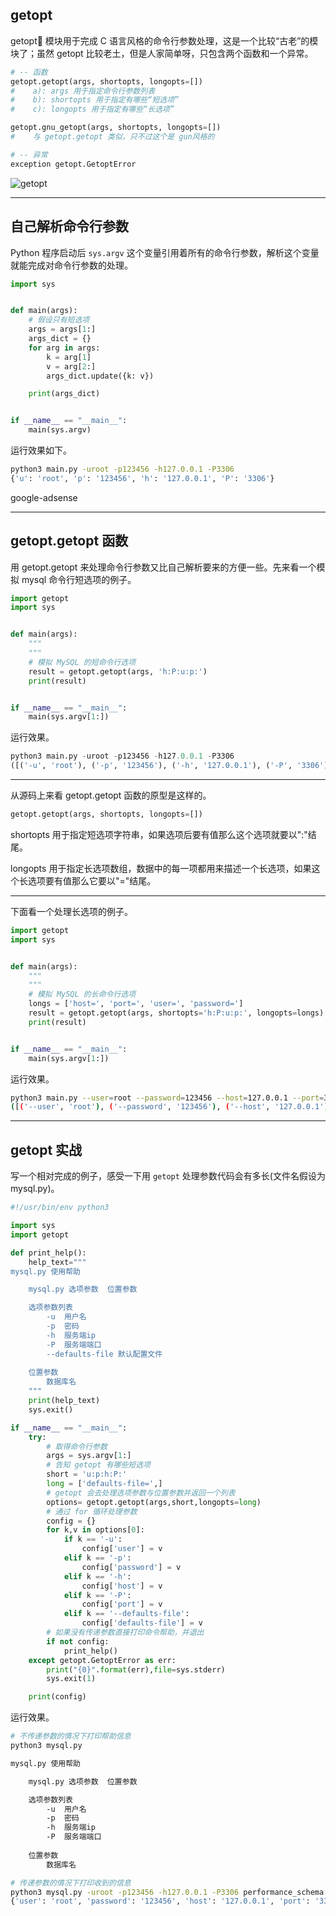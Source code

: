 ## getopt
getopt 模块用于完成 C 语言风格的命令行参数处理，这是一个比较“古老”的模块了；虽然 getopt 比较老土，但是人家简单呀，只包含两个函数和一个异常。

```python
# -- 函数
getopt.getopt(args, shortopts, longopts=[])
#    a): args 用于指定命令行参数列表 
#    b): shortopts 用于指定有哪些“短选项”
#    c): longopts 用于指定有哪些“长选项”

getopt.gnu_getopt(args, shortopts, longopts=[])
#    与 getopt.getopt 类似，只不过这个是 gun风格的

# -- 异常
exception getopt.GetoptError
```

![getopt](static/2020-27/sqlpy-getopt.jpg)

---

## 自己解析命令行参数
Python 程序启动后 `sys.argv` 这个变量引用着所有的命令行参数，解析这个变量就能完成对命令行参数的处理。
```python
import sys


def main(args):
    # 假设只有短选项
    args = args[1:]
    args_dict = {}
    for arg in args:
        k = arg[1]
        v = arg[2:]
        args_dict.update({k: v})

    print(args_dict)


if __name__ == "__main__":
    main(sys.argv)
```
运行效果如下。
```bash
python3 main.py -uroot -p123456 -h127.0.0.1 -P3306
{'u': 'root', 'p': '123456', 'h': '127.0.0.1', 'P': '3306'}
```

google-adsense

---

## getopt.getopt 函数
用 getopt.getopt 来处理命令行参数又比自己解析要来的方便一些。先来看一个模拟 mysql 命令行短选项的例子。
```python
import getopt
import sys


def main(args):
    """
    """
    # 模拟 MySQL 的短命令行选项
    result = getopt.getopt(args, 'h:P:u:p:')
    print(result)


if __name__ == "__main__":
    main(sys.argv[1:])
```
运行效果。
```python
python3 main.py -uroot -p123456 -h127.0.0.1 -P3306
([('-u', 'root'), ('-p', '123456'), ('-h', '127.0.0.1'), ('-P', '3306')], [])
```

---

从源码上来看 getopt.getopt 函数的原型是这样的。

```python
getopt.getopt(args, shortopts, longopts=[])
```
shortopts 用于指定短选项字符串，如果选项后要有值那么这个选项就要以":"结尾。

longopts 用于指定长选项数组，数据中的每一项都用来描述一个长选项，如果这个长选项要有值那么它要以"="结尾。

---

下面看一个处理长选项的例子。

```python
import getopt
import sys


def main(args):
    """
    """
    # 模拟 MySQL 的长命令行选项
    longs = ['host=', 'port=', 'user=', 'password=']
    result = getopt.getopt(args, shortopts='h:P:u:p:', longopts=longs)
    print(result)


if __name__ == "__main__":
    main(sys.argv[1:])
```

运行效果。

```bash
python3 main.py --user=root --password=123456 --host=127.0.0.1 --port=3306
([('--user', 'root'), ('--password', '123456'), ('--host', '127.0.0.1'), ('--port', '3306')], [])
```

---


## getopt 实战
写一个相对完成的例子，感受一下用 `getopt` 处理参数代码会有多长(文件名假设为 mysql.py)。
```python
#!/usr/bin/env python3

import sys
import getopt

def print_help():
    help_text="""
mysql.py 使用帮助

    mysql.py 选项参数  位置参数

    选项参数列表
        -u  用户名
        -p  密码
        -h  服务端ip
        -P  服务端端口
        --defaults-file 默认配置文件
    
    位置参数
        数据库名
    """
    print(help_text)
    sys.exit()

if __name__ == "__main__":
    try:
        # 取得命令行参数
        args = sys.argv[1:]
        # 告知 getopt 有哪些短选项
        short = 'u:p:h:P:'
        long = ['defaults-file=',]
        # getopt 会去处理选项参数与位置参数并返回一个列表
        options= getopt.getopt(args,short,longopts=long)
        # 通过 for 循环处理参数
        config = {}
        for k,v in options[0]:
            if k == '-u':
                config['user'] = v
            elif k == '-p':
                config['password'] = v
            elif k == '-h':
                config['host'] = v 
            elif k == '-P':
                config['port'] = v
            elif k == '--defaults-file':
                config['defaults-file'] = v
        # 如果没有传递参数直接打印命令帮助，并退出
        if not config:
            print_help()
    except getopt.GetoptError as err:
        print("{0}".format(err),file=sys.stderr)
        sys.exit(1)

    print(config)
```

运行效果。

```bash
# 不传递参数的情况下打印帮助信息
python3 mysql.py

mysql.py 使用帮助

    mysql.py 选项参数  位置参数

    选项参数列表
        -u  用户名
        -p  密码
        -h  服务端ip
        -P  服务端端口
    
    位置参数
        数据库名

# 传递参数的情况下打印收到的信息
python3 mysql.py -uroot -p123456 -h127.0.0.1 -P3306 performance_schema
{'user': 'root', 'password': '123456', 'host': '127.0.0.1', 'port': '3306'}
```



